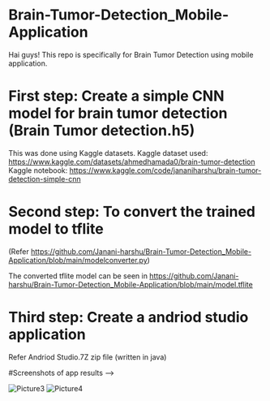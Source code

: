 # Brain-Tumor-Detection_Mobile-Application
Hai guys! This repo is specifically for Brain Tumor Detection using mobile application. 

# First step: Create a simple CNN model for brain tumor detection (Brain Tumor detection.h5)
This was done using Kaggle datasets.
Kaggle dataset used: https://www.kaggle.com/datasets/ahmedhamada0/brain-tumor-detection
Kaggle notebook: https://www.kaggle.com/code/jananiharshu/brain-tumor-detection-simple-cnn

# Second step: To convert the trained model to tflite 
(Refer https://github.com/Janani-harshu/Brain-Tumor-Detection_Mobile-Application/blob/main/modelconverter.py)

The converted tflite model can be seen in https://github.com/Janani-harshu/Brain-Tumor-Detection_Mobile-Application/blob/main/model.tflite

# Third step: Create a andriod studio application
Refer Andriod Studio.7Z zip file (written in java)

#Screenshots of app results -->

![Picture3](https://user-images.githubusercontent.com/84040888/177109243-0e884bdf-fb40-4025-8cfa-2deede3162b0.png)                 ![Picture4](https://user-images.githubusercontent.com/84040888/177109264-8d8d9990-4413-4d99-b33b-321587fcac7d.png)
